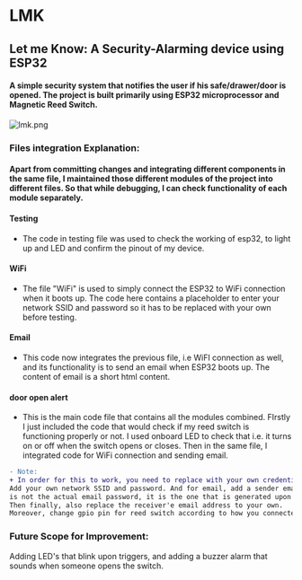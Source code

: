 
 # LMK 
 ## Let me Know: A Security-Alarming device using ESP32
#### A simple security system that notifies the user if his safe/drawer/door is opened. The project is built primarily using ESP32 microprocessor and Magnetic Reed Switch. 
![lmk.png](https://github.com/mashal02/tutorial/blob/main/lmk.png)
### Files integration Explanation:

#### Apart from committing changes and integrating different components in the same file, I maintained those different modules of the project into different files. So that while debugging, I can check functionality of each module separately.
#### Testing
+ The code in testing file was used to check the working of esp32, to light up and LED and confirm the pinout of my device.

#### WiFi
+ The file "WiFi" is used to simply connect the ESP32 to WiFi connection when it boots up. The code here contains a placeholder to enter your network SSID and password so it has to be replaced with your own before testing.

#### Email
+ This code now integrates the previous file, i.e WiFI connection as well, and its functionality is to send an email when ESP32 boots up. The content of email is a short html content.

####  door open alert
+ This is the main code file that contains all the modules combined. FIrstly I just included the code that would check if my reed switch is functioning properly or not. I used onboard LED to check that i.e. it turns on or off when the switch opens or closes.
Then in the same file, I integrated code for WiFi connection and sending email. 

```diff
- Note:
+ In order for this to work, you need to replace with your own credentials.
Add your own network SSID and password. And for email, add a sender email and the password
is not the actual email password, it is the one that is generated upon 2-step verification.
Then finally, also replace the receiver'e email address to your own.
Moreover, change gpio pin for reed switch according to how you connected the switch.
```
### Future Scope for Improvement:
Adding LED's that blink upon triggers, and adding a buzzer alarm that sounds when someone opens the switch.
